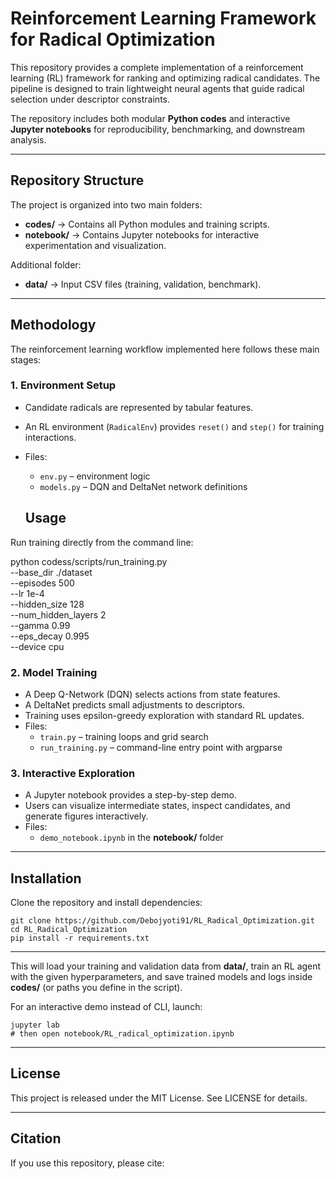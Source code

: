 # **Reinforcement Learning Framework for Radical Optimization**

This repository provides a complete implementation of a reinforcement learning (RL) framework for ranking and optimizing radical candidates. The pipeline is designed to train lightweight neural agents that guide radical selection under descriptor constraints.  

The repository includes both modular **Python codes** and interactive **Jupyter notebooks** for reproducibility, benchmarking, and downstream analysis.

---

## **Repository Structure**

The project is organized into two main folders:

- **codes/** → Contains all Python modules and training scripts.  
- **notebook/** → Contains Jupyter notebooks for interactive experimentation and visualization.  

Additional folder:

- **data/** → Input CSV files (training, validation, benchmark).  

---

## **Methodology**

The reinforcement learning workflow implemented here follows these main stages:

### **1. Environment Setup**
- Candidate radicals are represented by tabular features.  
- An RL environment (`RadicalEnv`) provides `reset()` and `step()` for training interactions.  
- Files:  
  - `env.py` – environment logic  
  - `models.py` – DQN and DeltaNet network definitions
 
  ## **Usage**

Run training directly from the command line:
 
  python codess/scripts/run_training.py \
  --base_dir ./dataset \
  --episodes 500 \
  --lr 1e-4 \
  --hidden_size 128 \
  --num_hidden_layers 2 \
  --gamma 0.99 \
  --eps_decay 0.995 \
  --device cpu


### **2. Model Training**
- A Deep Q-Network (DQN) selects actions from state features.  
- A DeltaNet predicts small adjustments to descriptors.  
- Training uses epsilon-greedy exploration with standard RL updates.  
- Files:  
  - `train.py` – training loops and grid search  
  - `run_training.py` – command-line entry point with argparse  

### **3. Interactive Exploration**
- A Jupyter notebook provides a step-by-step demo.  
- Users can visualize intermediate states, inspect candidates, and generate figures interactively.  
- Files:  
  - `demo_notebook.ipynb` in the **notebook/** folder  

---

## **Installation**

Clone the repository and install dependencies:

    git clone https://github.com/Debojyoti91/RL_Radical_Optimization.git
    cd RL_Radical_Optimization
    pip install -r requirements.txt

---

This will load your training and validation data from **data/**, train an RL agent with the given hyperparameters, and save trained models and logs inside **codes/** (or paths you define in the script).  

For an interactive demo instead of CLI, launch:

    jupyter lab
    # then open notebook/RL_radical_optimization.ipynb

---

## **License**

This project is released under the MIT License. See LICENSE for details.

---

## **Citation**

If you use this repository, please cite:



